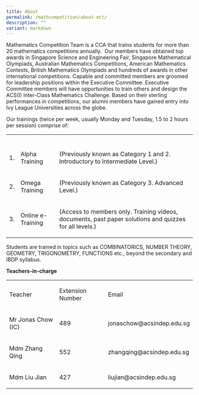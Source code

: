 ```yaml
---
title: About
permalink: /mathcompetition/about-mct/
description: ""
variant: markdown
---
```

<p>Mathematics Competition Team is a CCA that trains students for more than
20 mathematics competitions annually.&nbsp; Our members have obtained top
awards in Singapore Science and Engineering Fair, Singapore Mathematical
Olympiads, Australian Mathematics Competitions, American Mathematics Contests,
British Mathematics Olympiads and hundreds of awards in other international
competitions. Capable and committed members are groomed for leadership
positions within the Executive Committee. Executive Committee members will
have opportunities to train others and design the ACS(I) Inter-Class Mathematics
Challenge. Based on their sterling performances in competitions, our alumni
members have gained entry into Ivy League Universities across the globe.</p>
<p>Our trainings (twice per week, usually Monday and Tuesday, 1.5 to 2 hours
per session) comprise of:</p>
<table style="minWidth: 75px">
<colgroup>
<col>
<col>
<col>
</colgroup>
<tbody>
<tr>
<th rowspan="1" colspan="1">
<p></p>
</th>
<th rowspan="1" colspan="1">
<p></p>
</th>
<th rowspan="1" colspan="1">
<p></p>
</th>
</tr>
<tr>
<td rowspan="1" colspan="1">
<p>1.</p>
</td>
<td rowspan="1" colspan="1">
<p>Alpha Training</p>
</td>
<td rowspan="1" colspan="1">
<p>(Previously known as Category 1 and 2. Introductory to Intermediate Level.)</p>
</td>
</tr>
<tr>
<td rowspan="1" colspan="1">
<p>2.</p>
</td>
<td rowspan="1" colspan="1">
<p>Omega Training</p>
</td>
<td rowspan="1" colspan="1">
<p>(Previously known as Category 3. Advanced Level.)</p>
</td>
</tr>
<tr>
<td rowspan="1" colspan="1">
<p>3.</p>
</td>
<td rowspan="1" colspan="1">
<p>Online e-Training</p>
</td>
<td rowspan="1" colspan="1">
<p>(Access to members only. Training videos, documents, past paper solutions
and quizzes for all levels.)</p>
</td>
</tr>
</tbody>
</table>
<p>Students are trained in topics such as COMBINATORICS, NUMBER THEORY, GEOMETRY,
TRIGONOMETRY, FUNCTIONS etc., beyond the secondary and IBDP syllabus.</p>
<p><strong>Teachers-in-charge</strong>
</p>
<table style="minWidth: 75px">
<colgroup>
<col>
<col>
<col>
</colgroup>
<tbody>
<tr>
<td rowspan="1" colspan="1">
<p>Teacher</p>
</td>
<td rowspan="1" colspan="1">
<p>Extension Number</p>
</td>
<td rowspan="1" colspan="1">
<p>Email</p>
</td>
</tr>
<tr>
<td rowspan="1" colspan="1">
<p>Mr Jonas Chow (IC)</p>
</td>
<td rowspan="1" colspan="1">
<p>489</p>
</td>
<td rowspan="1" colspan="1">
<p>jonaschow@acsindep.edu.sg 
</p>
</td>
</tr>
<tr>
<td rowspan="1" colspan="1">
<p>Mdm Zhang Qing</p>
</td>
<td rowspan="1" colspan="1">
<p>552</p>
</td>
<td rowspan="1" colspan="1">
<p>zhangqing@acsindep.edu.sg 
</p>
</td>
</tr>
<tr>
<td rowspan="1" colspan="1">
<p>Mdm Liu Jian</p>
</td>
<td rowspan="1" colspan="1">
<p>427</p>
</td>
<td rowspan="1" colspan="1">
<p>liujian@acsindep.edu.sg
</p>
</td>
</tr>
</tbody>
</table>
<p></p>